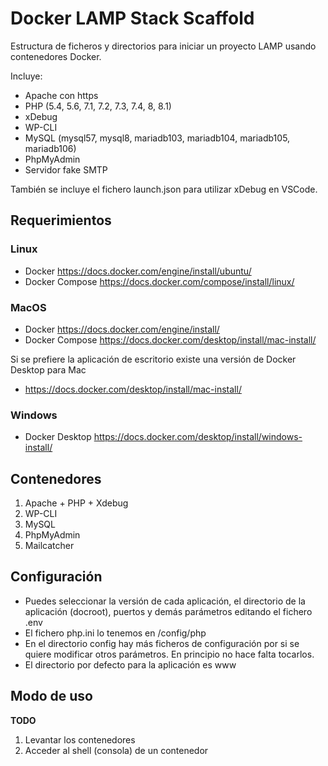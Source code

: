 # Docker LAMP Stack Scaffold
Estructura de ficheros y directorios para iniciar un proyecto LAMP usando contenedores Docker.

Incluye:
- Apache con https
- PHP (5.4, 5.6, 7.1, 7.2, 7.3, 7.4, 8, 8.1)
- xDebug
- WP-CLI
- MySQL (mysql57, mysql8, mariadb103, mariadb104, mariadb105, mariadb106)
- PhpMyAdmin
- Servidor fake SMTP

También se incluye el fichero launch.json para utilizar xDebug en VSCode.

## Requerimientos
### Linux
- Docker https://docs.docker.com/engine/install/ubuntu/
- Docker Compose https://docs.docker.com/compose/install/linux/

### MacOS
- Docker https://docs.docker.com/engine/install/
- Docker Compose https://docs.docker.com/desktop/install/mac-install/

Si se prefiere la aplicación de escritorio existe una versión de Docker Desktop para Mac
- https://docs.docker.com/desktop/install/mac-install/
### Windows
- Docker Desktop https://docs.docker.com/desktop/install/windows-install/

## Contenedores
1. Apache + PHP + Xdebug
2. WP-CLI
3. MySQL
4. PhpMyAdmin
5. Mailcatcher

## Configuración

- Puedes seleccionar la versión de cada aplicación, el directorio de la aplicación (docroot), puertos y demás parámetros editando el fichero .env
- El fichero php.ini lo tenemos en /config/php
- En el directorio config hay más ficheros de configuración por si se quiere modificar otros parámetros. En principio no hace falta tocarlos.
- El directorio por defecto para la aplicación es www

## Modo de uso
**TODO**
1. Levantar los contenedores
2. Acceder al shell (consola) de un contenedor